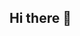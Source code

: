 ## Hi there 👋

<!--
**ivanzamora91/ivanzamora91** is a ✨ _special_ ✨ repository because its `README.md` (this file) appears on your GitHub profile.
hola
Here are some ideas to get you started:

- 🔭 I’m currently working on ...
- 🌱 I’m currently learning ...
- 👯 I’m looking to collaborate on ...
- 🤔 I’m looking for help with ...
- 💬 Ask me about ...
- 📫 How to reach me: ...
- 😄 Pronouns: ...
- ⚡ Fun fact: ...
-->
